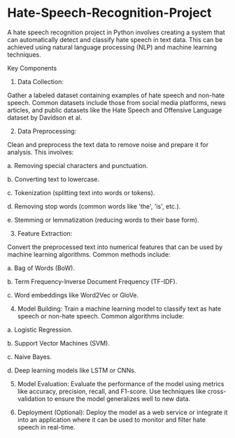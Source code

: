 # Hate-Speech-Recognition-Project

A hate speech recognition project in Python involves creating a system that can automatically detect and classify hate speech in text data. This can be achieved using natural language processing (NLP) and machine learning techniques. 

Key Components

1. Data Collection:

Gather a labeled dataset containing examples of hate speech and non-hate speech. Common datasets include those from social media platforms, news articles, and public datasets like the Hate Speech and Offensive Language dataset by Davidson et al.

2. Data Preprocessing:

Clean and preprocess the text data to remove noise and prepare it for analysis. This involves:

 a. Removing special characters and punctuation.

 b. Converting text to lowercase.

 c. Tokenization (splitting text into words or tokens).

 d. Removing stop words (common words like 'the', 'is', etc.).

 e. Stemming or lemmatization (reducing words to their base form).

3. Feature Extraction:

Convert the preprocessed text into numerical features that can be used by machine learning algorithms. 
Common methods include:

 a. Bag of Words (BoW).

 b. Term Frequency-Inverse Document Frequency (TF-IDF).

 c. Word embeddings like Word2Vec or GloVe.

4. Model Building:
Train a machine learning model to classify text as hate speech or non-hate speech. 
Common algorithms include:

 a. Logistic Regression.

 b. Support Vector Machines (SVM).

 c. Naive Bayes.

 d. Deep learning models like LSTM or CNNs.

5. Model Evaluation:
Evaluate the performance of the model using metrics like accuracy, precision, recall, and F1-score. Use techniques like cross-validation to ensure the model generalizes well to new data.

6. Deployment (Optional):
Deploy the model as a web service or integrate it into an application where it can be used to monitor and filter hate speech in real-time.
